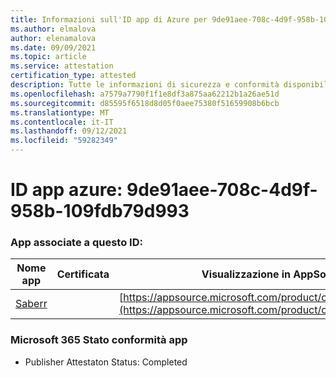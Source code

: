 ```yaml
---
title: Informazioni sull'ID app di Azure per 9de91aee-708c-4d9f-958b-109fdb79d993
ms.author: elmalova
author: elenamalova
ms.date: 09/09/2021
ms.topic: article
ms.service: attestation
certification_type: attested
description: Tutte le informazioni di sicurezza e conformità disponibili per 9de91aee-708c-4d9f-958b-109fdb79d993.
ms.openlocfilehash: a7579a7790f1f1e8df3a875aa62212b1a26ae51d
ms.sourcegitcommit: d85595f6518d8d05f0aee75380f51659908b6bcb
ms.translationtype: MT
ms.contentlocale: it-IT
ms.lasthandoff: 09/12/2021
ms.locfileid: "59282349"
---
```

# <a name="azure-app-id-9de91aee-708c-4d9f-958b-109fdb79d993"></a>ID app azure: 9de91aee-708c-4d9f-958b-109fdb79d993


### <a name="apps-associated-with-this-id"></a>App associate a questo ID:
| **Nome app** | **Certificata** | **Visualizzazione in AppSource** |
|--------------|---------------|-----------------------|
| [Saberr](https://docs.microsoft.com/microsoft-365-app-certification/forward/WA200001501) |  | [https://appsource.microsoft.com/product/office/WA200001501](https://appsource.microsoft.com/product/office/WA200001501) |

### <a name="microsoft-365-app-compliance-status"></a>Microsoft 365 Stato conformità app
- Publisher Attestaton Status: Completed

